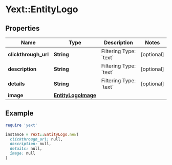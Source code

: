 # Yext::EntityLogo

## Properties

| Name | Type | Description | Notes |
| ---- | ---- | ----------- | ----- |
| **clickthrough_url** | **String** | Filtering Type: &#x60;text&#x60; | [optional] |
| **description** | **String** | Filtering Type: &#x60;text&#x60; | [optional] |
| **details** | **String** | Filtering Type: &#x60;text&#x60; | [optional] |
| **image** | [**EntityLogoImage**](EntityLogoImage.md) |  |  |

## Example

```ruby
require 'yext'

instance = Yext::EntityLogo.new(
  clickthrough_url: null,
  description: null,
  details: null,
  image: null
)
```


